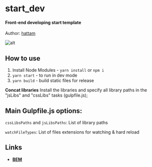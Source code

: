 # start_dev

#### Front-end developing start template

Author: [hattam](https://hattam.ru)

![alt](https://raw.githubusercontent.com/hattamsoyunov/start_dev/master/src/assets/images/start_dev_preview.jpg)

## How to use

1. Install Node Modules - `yarn install` or `npm i`
2. `yarn start` - to run in dev mode
2. `yarn build` - build static files for release

**Concat libraries** Install the libraries and specify all library paths in the "jsLibs" and "cssLibs"
tasks (gulpfile.js);

## Main Gulpfile.js options:

`cssLibsPaths` and `jsLibsPaths`: List of library paths 

`watchFileTypes`: List of files extensions for watching & hard reload

## Links

- **[BEM](https://en.bem.info/methodology/quick-start/)**
